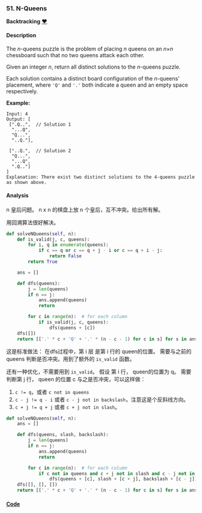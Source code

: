 ### 51. N-Queens

**Backtracking**    [❤️](https://leetcode.com/problems/n-queens)    

#### Description

The _n_-queens puzzle is the problem of placing _n_ queens on an _n_×_n_ chessboard such that no two queens attack each other.

Given an integer _n_, return all distinct solutions to the _n_-queens puzzle.

Each solution contains a distinct board configuration of the _n_-queens' placement, where `'Q'` and `'.'` both indicate a queen and an empty space respectively.

**Example:**

```
Input: 4
Output: [
 [".Q..",  // Solution 1
  "...Q",
  "Q...",
  "..Q."],

 ["..Q.",  // Solution 2
  "Q...",
  "...Q",
  ".Q.."]
]
Explanation: There exist two distinct solutions to the 4-queens puzzle as shown above.
```

#### Analysis

n 皇后问题。 n x n 的棋盘上放 n 个皇后，互不冲突。给出所有解。

用回溯算法很好解决。

```python
def solveNQueens(self, n):
    def is_valid(j, c, queens):
        for i, q in enumerate(queens):
            if c == q or c == q + j - i or c == q + i - j:
                return False
        return True

    ans = []

    def dfs(queens):
        j = len(queens)
        if n == j:
            ans.append(queens)
            return

        for c in range(n):  # for each column
            if is_valid(j, c, queens):
                dfs(queens + [c])
    dfs([])
    return [['.' * c + 'Q' + '.' * (n - c - 1) for c in s] for s in ans]
```

这是标准做法： 在dfs过程中，第 i 层 是第 i 行的 queen的位置。 需要与之前的queens 判断是否冲突。用到了额外的 `is_valid` 函数。

还有一种优化，不需要用到 `is_valid`。 假设 第 i 行， queen的位置为 q。 需要判断第 j 行， queen 的位置 c 与之是否冲突，可以这样做：

1.  `c != q`，或者 `c not in queens`
2.  `c - j != q - i` 或者 `c - j not in backslash`，注意这是个反斜线方向。
3.  `c + j != q + j` 或者 `c + j not in slash`。

```python
def solveNQueens(self, n):
    ans = []

    def dfs(queens, slash, backslash):
        j = len(queens)
        if n == j:
            ans.append(queens)
            return

        for c in range(n):  # for each column
            if c not in queens and c + j not in slash and c - j not in backslash:
                dfs(queens + [c], slash + [c + j], backslash + [c - j])
    dfs([], [], [])
    return [['.' * c + 'Q' + '.' * (n - c - 1) for c in s] for s in ans]
```

#### [Code](../python/51.%20N-Queens.py)
